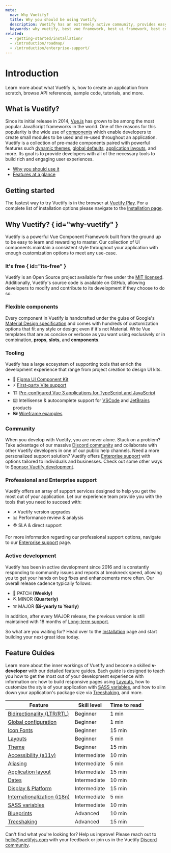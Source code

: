 ```yaml
---
meta:
  nav: Why Vuetify?
  title: Why you should be using Vuetify
  description: Vuetify has an extremely active community, provides easy to use Material Design components and is consistently updated.
  keywords: why vuetify, best vue framework, best ui framework, best component framework, best ui library, best component library
related:
  - /getting-started/installation/
  - /introduction/roadmap/
  - /introduction/enterprise-support/
---
```


# Introduction

Learn more about what Vuetify is, how to create an application from scratch, browse API references, sample code, tutorials, and more.

<page-features />

<entry />

## What is Vuetify?

Since its initial release in 2014, [Vue.js](https://vuejs.org/) has grown to be among the most popular JavaScript frameworks in the world. One of the reasons for this popularity is the wide use of [components](https://vuejs.org/guide/essentials/component-basics.html) which enable developers to create small modules to be used and re-used throughout an application. Vuetify is a collection of pre-made components paired with powerful features such [dynamic themes](/features/theme/), [global defaults](/features/global-configuration/), [application layouts](/features/application-layout/), and more. Its goal is to provide developers with all of the necessary tools to build rich and engaging user experiences.

* [Why you should use it](#why-vuetify)
* [Features at a glance](#feature-guides)

## Getting started

The fastest way to try Vuetify is in the browser at [Vuetify Play](https://play.vuetifyjs.com/). For a complete list of installation options please navigate to the [Installation page](/getting-started/installation/).

## Why Vuetify? { id="why-vuetify" }

Vuetify is a powerful Vue Component Framework built from the ground up to be easy to learn and rewarding to master. Our collection of UI components maintain a consistent style throughout your application with enough customization options to meet any use-case.

### It's free { id="its-free" }

Vuetify is an Open Source project available for free under the [MIT licensed](http://opensource.org/licenses/MIT). Additionally, Vuetify's source code is available on GitHub, allowing developers to modify and contribute to its development if they choose to do so.

### Flexible components

Every component in Vuetify is handcrafted under the guise of Google's [Material Design specification](https://material.io/) and comes with hundreds of customization options that fit any style or design; even if it's not Material. Write Vue templates that are as concise or verbose as you want using exclusively or in combination, **props**, **slots**, and **components**.

### Tooling

Vuetify has a large ecosystem of supporting tools that enrich the development experience that range from project creation to design UI kits.

* 🎨 [Figma UI Component Kit](https://store.vuetifyjs.com/products/vuetify-ui-kit-figma)
* ⚡ [First-party Vite support](https://github.com/vuetifyjs/vuetify-loader/tree/master/packages/vite-plugin)
* 🏗️ [Pre-configured Vue 3 applications for TypeScript and JavaScript](https://tryvuetify.com)
* ⌨️ Intellisense & autocomplete support for [VSCode](https://code.visualstudio.com/docs/editor/intellisense) and [JetBrains](https://www.jetbrains.com/help/rider/Auto-Completing_Code.html) products
* 🖼️ [Wireframe examples](/getting-started/wireframes/)

### Community

When you develop with Vuetify, you are never alone. Stuck on a problem? Take advantage of our massive [Discord community](https://community.vuetifyjs.com/) and collaborate with other Vuetify developers in one of our public help channels. Need a more personalized support solution? Vuetify offers [Enterprise support](/introduction/enterprise-support/) with options tailored to individuals and businesses. Check out some other ways to [Sponsor Vuetify development](/introduction/sponsors-and-backers/).

<promoted slug="vuetify-discord" />

### Professional and Enterprise support

Vuetify offers an array of support services designed to help you get the most out of your application. Let our experience team provide you with the tools that you need to succeed with:

* ↗️ Vuetify version upgrades
* 📊 Performance review & analysis
* ⛑️ SLA & direct support

For more information regarding our professional support options, navigate to our [Enterprise support](/introduction/enterprise-support/) page.

### Active development

Vuetify has been in active development since 2016 and is constantly responding to community issues and reports at breakneck speed, allowing you to get your hands on bug fixes and enhancements more often. Our overall release cadence typically follows:

* 🔨 PATCH **(Weekly)**
* ⛏️ MINOR **(Quarterly)**
* ⚒️ MAJOR **(Bi-yearly to Yearly)**

In addition, after every MAJOR release, the previous version is still maintained with 18 months of [Long-term support](/introduction/long-term-support/).

So what are you waiting for? Head over to the [Installation](/getting-started/installation/) page and start building your next great idea today.

## Feature Guides

Learn more about the inner workings of Vuetify and become a skilled **v-developer** with our detailed feature guides. Each guide is designed to teach you how to get the most out of your development experience with information on: how to build responsive pages using [Layouts](/features/application-layout/), how to customize the style of your application with [SASS variables](/features/sass-variables/), and how to slim down your application's package size via [Treeshaking](/features/treeshaking/), and more.

| Feature | Skill level | Time to read |
| ------- | ----------- | ------------ |
| [Bidirectionality (LTR/RTL)](/features/internationalization/) | Beginner | 1 min |
| [Global configuration](/features/global-configuration/) | Beginner | 1 min |
| [Icon Fonts](/features/icon-fonts/) | Beginner | 15 min |
| [Layouts](/features/application-layout/) | Beginner | 5 min |
| [Theme](/features/theme/) | Beginner | 15 min |
| [Accessibility (a11y)](/features/accessibility) | Intermediate | 10 min |
| [Aliasing](/features/aliasing/) | Intermediate | 5 min |
| [Application layout](/features/application-layout/) | Intermediate | 15 min |
| [Dates](/features/dates/) | Intermediate | 10 min |
| [Display & Platform](/features/display-and-platform/) | Intermediate | 15 min |
| [Internationalization (i18n)](/features/internationalization/) | Intermediate | 5 min |
| [SASS variables](/features/sass-variables/) | Intermediate | 10 min |
| [Blueprints](/features/blueprints/) | Advanced | 10 min |
| [Treeshaking](/features/treeshaking/) | Advanced | 15 min |

Can't find what you're looking for? Help us improve! Please reach out to [hello@vuetifyjs.com](mailto:hello@vuetifyjs.com) with your feedback or join us in the Vuetify [Discord community](https://community.vuetifyjs.com/).
